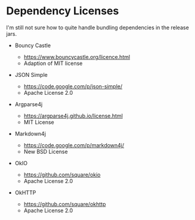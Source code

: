 # Dependency Licenses

I'm still not sure how to quite handle bundling dependencies in the release jars.

- Bouncy Castle
    + https://www.bouncycastle.org/licence.html
    + Adaption of MIT license

- JSON Simple
    + https://code.google.com/p/json-simple/
    + Apache License 2.0

- Argparse4j
    + https://argparse4j.github.io/license.html
    + MIT License

- Markdown4j
    + https://code.google.com/p/markdown4j/
    + New BSD License

- OkIO
    + https://github.com/square/okio
    + Apache License 2.0

- OkHTTP
    + https://github.com/square/okhttp
    + Apache License 2.0
